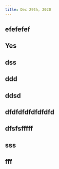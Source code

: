 ```yaml
---
title: Dec 29th, 2020
---
```


##
##
## efefefef
## Yes
## dss
## ddd
## ddsd
## dfdfdfdfdfdfdfd
## dfsfsfffff
## sss
## fff
##
